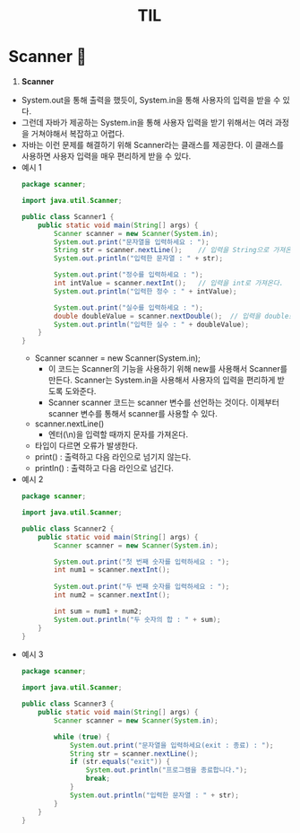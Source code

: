 # <center>TIL<center>

# Scanner :memo:

1. **Scanner**
  - System.out을 통해 출력을 했듯이, System.in을 통해 사용자의 입력을 받을 수 있다.
  - 그런데 자바가 제공하는 System.in을 통해 사용자 입력을 받기 위해서는 여러 과정을 거쳐야해서 복잡하고 어렵다.
  - 자바는 이런 문제를 해결하기 위해 Scanner라는 클래스를 제공한다. 이 클래스를 사용하면 사용자 입력을 매우 편리하게 받을 수 있다.
  - 예시 1
    ```java
    package scanner;

    import java.util.Scanner;

    public class Scanner1 {
        public static void main(String[] args) {
            Scanner scanner = new Scanner(System.in);
            System.out.print("문자열을 입력하세요 : ");
            String str = scanner.nextLine();    // 입력을 String으로 가져온다.
            System.out.println("입력한 문자열 : " + str);

            System.out.print("정수를 입력하세요 : ");
            int intValue = scanner.nextInt();   // 입력을 int로 가져온다.
            System.out.println("입력한 정수 : " + intValue);

            System.out.print("실수를 입력하세요 : ");
            double doubleValue = scanner.nextDouble();  // 입력을 double로 가져온다.
            System.out.println("입력한 실수 : " + doubleValue);
        }
    }
    ```
    - Scanner scanner = new Scanner(System.in);
      - 이 코드는 Scanner의 기능을 사용하기 위해 new를 사용해서 Scanner를 만든다. Scanner는 System.in을 사용해서 사용자의 입력을 편리하게 받도록 도와준다.
      - Scanner scanner 코드는 scanner 변수를 선언하는 것이다. 이제부터 scanner 변수를 통해서 scanner를 사용할 수 있다.
    - scanner.nextLine()
      - 엔터(\n)을 입력할 때까지 문자를 가져온다.
    - 타입이 다르면 오류가 발생한다.
    - print() : 출력하고 다음 라인으로 넘기지 않는다.
    - println() : 출력하고 다음 라인으로 넘긴다.
  - 예시 2
    ```java
    package scanner;

    import java.util.Scanner;

    public class Scanner2 {
        public static void main(String[] args) {
            Scanner scanner = new Scanner(System.in);

            System.out.print("첫 번째 숫자를 입력하세요 : ");
            int num1 = scanner.nextInt();
            
            System.out.print("두 번째 숫자를 입력하세요 : ");
            int num2 = scanner.nextInt();

            int sum = num1 + num2;
            System.out.println("두 숫자의 합 : " + sum);
        }
    }
    ```
  - 예시 3
    ```java
    package scanner;

    import java.util.Scanner;

    public class Scanner3 {
        public static void main(String[] args) {
            Scanner scanner = new Scanner(System.in);

            while (true) {
                System.out.print("문자열을 입력하세요(exit : 종료) : ");
                String str = scanner.nextLine();
                if (str.equals("exit")) {
                    System.out.println("프로그램을 종료합니다.");
                    break;
                }
                System.out.println("입력한 문자열 : " + str);
            }
        }
    }
    ```